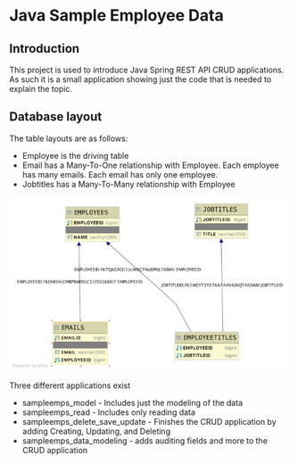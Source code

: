 # Java Sample Employee Data

## Introduction

This project is used to introduce Java Spring REST API CRUD applications. As such it is a small application showing just the code that is needed to explain the topic.

## Database layout

The table layouts are as follows:

- Employee is the driving table
- Email has a Many-To-One relationship with Employee. Each employee has many emails. Each email has only one employee.
- Jobtitles has a Many-To-Many relationship with Employee

![Image of Database Layout](sampleemps-db.png)

Three different applications exist

- sampleemps_model - Includes just the modeling of the data
- sampleemps_read - Includes only reading data
- sampleemps_delete_save_update - Finishes the CRUD application by adding Creating, Updating, and Deleting
- sampleemps_data_modeling - adds auditing fields and more to the CRUD application
